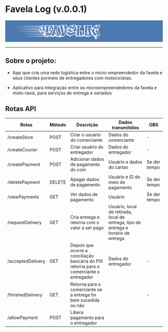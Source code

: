 # Favela Log (v.0.0.1)
![favelog-color](img/Logo.png)

---

## Sobre o projeto:

 - App que cria uma rede logística entre o micro empreendedor da favela e seus clientes pormeio de entregadores com motocicletas.

 - Aplicativo para Integração entre os microempreendedores da favela e moto-taxis, para serviços de entrega e variados

## Rotas API

| Rotas | Método | Descrição | Dados transmitidos | OBS |
| --- | --- | --- | --- | --- |
| /createStore | POST | Criar o usuário do comerciante | Dados do comerciante | - |
| /createCourier | POST | Criar usuário do entregador | Dados do entregador | - |
| /createPayment | POST | Adicionar dados de pagamento do com | Usuário e dados do cartao | Se der tempo |
| /deletePayment | DELETE | Apagar dados de pagamento | Usuário e ID do meio de pagamento | Se der tempo |
| /viewPayments | GET | Ver dados de pagamento | Usuário | Se der tempo |
| /requestDelivery | GET | Cria entrega e retorna com o valor a ser pago | Usuário, local de retirada, local de entrega, tipo de entrega e horário de entrega |  |
| /acceptedDelivery | GET | Depois que ocorre a conciliação bancária do PIX retorna para o comerciante o entregador | Dados do entregador | - |
| /finishedDelivery | GET | Retorna para o comerciante se a entrega foi bem sucedida ou não | | - |
| /allowPayment | POST | Libera pagamento para o entregador | | |
